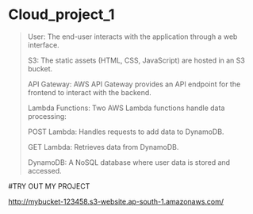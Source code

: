 ﻿# Cloud_project_1
>User: The end-user interacts with the application through a web interface.
>
>
>S3: The static assets (HTML, CSS, JavaScript) are hosted in an S3 bucket.
>
>
>API Gateway: AWS API Gateway provides an API endpoint for the frontend to interact with the backend.
>
>
>Lambda Functions: Two AWS Lambda functions handle data processing:
>
>
>POST Lambda: Handles requests to add data to DynamoDB.
>
>
>GET Lambda: Retrieves data from DynamoDB.
>
>
>DynamoDB: A NoSQL database where user data is stored and accessed.


#TRY OUT MY PROJECT  

http://mybucket-123458.s3-website.ap-south-1.amazonaws.com/
